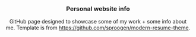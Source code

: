 <h3 align="center">Personal website info</h3>

<p align="center">
GitHub page designed to showcase some of my work + some info about me. Template is from 
<a href="https://github.com/sproogen/modern-resume-theme">https://github.com/sproogen/modern-resume-theme</a>.
</p>
